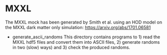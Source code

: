 # MXXL

The MXXL mock has been generated by Smith et al. using an HOD model on the MXXL dark matter only simulation:
https://arxiv.org/abs/1701.06581

* generate_ascii_randoms
  This directory contains programs to 1) read the MXXL hdf5 files and convert them into ASCII files, 2) generate randoms in two (slow) ways) and 3) check the produced randoms.